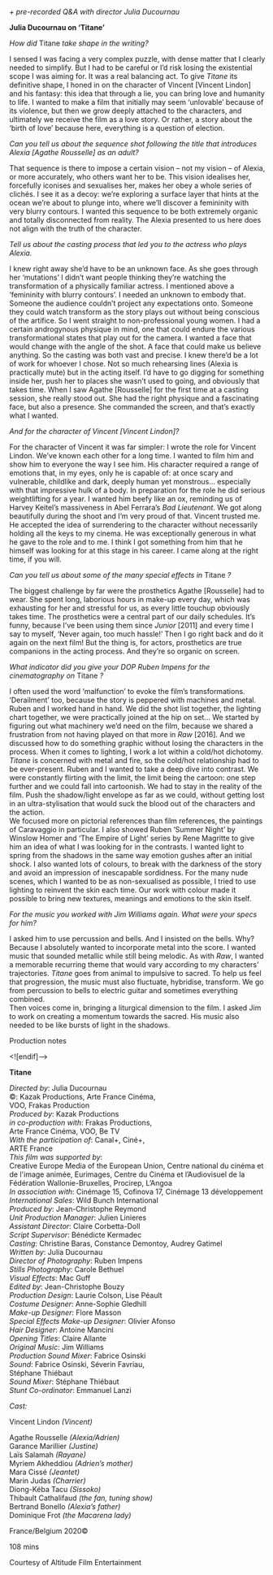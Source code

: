 
_+ pre-recorded Q&A with director Julia Ducournau_

**Julia Ducournau on ‘Titane’**

_How did_ Titane _take shape in the writing?_

I sensed I was facing a very complex puzzle, with dense matter that I clearly needed to simplify. But I had to be careful or I’d risk losing the existential scope I was aiming for. It was a real balancing act. To give _Titane_ its definitive shape, I honed in on the character of Vincent [Vincent Lindon] and his fantasy: this idea that through a lie, you can bring love and humanity to life. I wanted to make a film that initially may seem ‘unlovable’ because of its violence, but then we grow deeply attached to the characters, and ultimately we receive the film as a love story. Or rather, a story about the ‘birth of love’ because here, everything is a question of election.

_Can you tell us about the sequence shot following the title that introduces Alexia [Agathe Rousselle] as an adult?_

That sequence is there to impose a certain vision – not my vision – of Alexia, or more accurately, who others want her to be. This vision idealises her, forcefully iconises and sexualises her, makes her obey a whole series of clichés. I see it as a decoy: we’re exploring a surface layer that hints at the ocean we’re about to plunge into, where we’ll discover a femininity with very blurry contours.  I wanted this sequence to be both extremely organic and totally disconnected from reality. The Alexia presented to us here does not align with the truth of  the character.

_Tell us about the casting process that led you to the actress who plays Alexia._

I knew right away she’d have to be an unknown face. As she goes through her ‘mutations’ I didn’t want people thinking they’re watching the transformation of a physically familiar actress. I mentioned above a ‘femininity with blurry contours’. I needed an unknown to embody that. Someone the audience couldn’t project any expectations onto. Someone they could watch transform as the story plays out without being conscious of the artifice. So I went straight to non-professional young women. I had a certain androgynous physique in mind, one that could endure the various transformational states that play out for the camera. I wanted a face that would change with the angle of the shot.  A face that could make us believe anything. So the casting was both vast and precise. I knew there’d be a lot of work for whoever I chose. Not so much rehearsing lines (Alexia is practically mute) but in the acting itself. I’d have to go digging for something inside her, push her to places she wasn’t used to going, and obviously that takes time. When I saw Agathe [Rousselle] for the first time at a casting session, she really stood out. She had the right physique and a fascinating face, but also a presence. She commanded the screen, and that’s exactly what I wanted.

_And for the character of Vincent [Vincent Lindon]?_

For the character of Vincent it was far simpler: I wrote the role for Vincent Lindon. We’ve known each other for a long time. I wanted to film him and show him to everyone the way I see him. His character required a range of emotions that, in my eyes, only he is capable of: at once scary and vulnerable, childlike and dark, deeply human yet monstrous... especially with that impressive hulk of a body. In preparation for the role he did serious weightlifting for a year. I wanted him beefy like an ox, reminding us of Harvey Keitel’s massiveness in Abel Ferrara’s _Bad Lieutenant_. We got along beautifully during the shoot and I’m very proud of that. Vincent trusted me. He accepted the idea of surrendering to the character without necessarily holding all the keys to my cinema. He was exceptionally generous in what he gave to the role and to me. I think I got something from him that he himself was looking for at this stage in his career. I came along at the right time, if you will.

_Can you tell us about some of the many special effects in_ Titane _?_

The biggest challenge by far were the prosthetics Agathe [Rousselle] had to wear. She spent long, laborious hours in make-up every day, which was exhausting for her and stressful for us, as every little touchup obviously takes time. The prosthetics were a central part of our daily schedules. It’s funny, because I’ve been using them since _Junior_ [2011] and every time I say to myself, ‘Never again, too much hassle!’ Then I go right back and do it again on the next film! But the thing is, for actors, prosthetics are true companions in the acting process. And they’re so organic on screen.

_What indicator did you give your DOP Ruben Impens for the cinematography on_ Titane _?_

I often used the word ‘malfunction’ to evoke the film’s transformations. ‘Derailment’ too, because the story is peppered with machines and metal. Ruben and I worked hand in hand. We did the shot list together, the lighting chart together, we were practically joined at the hip on set... We started by figuring out what machinery we’d need on the film, because we shared a frustration from not having played on that more in _Raw_ [2016]. And we discussed how to do something graphic without losing the characters in the process. When it comes to lighting, I work a lot within a cold/hot dichotomy. _Titane_ is concerned with metal and fire, so the cold/hot relationship had to be ever-present. Ruben and I wanted to take a deep dive into contrast. We were constantly flirting with the limit, the limit being the cartoon: one step further and we could fall into cartoonish. We had to stay in the reality of the film. Push the shadow/light envelope as far as we could, without getting lost in an ultra-stylisation that would suck the blood out of the characters and the action.  
We focused more on pictorial references than film references, the paintings of Caravaggio in particular. I also showed Ruben ‘Summer Night’ by Winslow Homer and ‘The Empire of Light’ series by Rene Magritte to give him an idea of what I was looking for in the contrasts. I wanted light to spring from the shadows in the same way emotion gushes after an initial shock. I also wanted lots of colours, to break with the darkness of the story and avoid an impression of inescapable sordidness. For the many nude scenes, which I wanted to be as non-sexualised as possible, I tried to use lighting to reinvent the skin each time. Our work with colour made it possible to bring new textures, meanings and emotions to the skin itself.

_For the music you worked with Jim Williams again. What were your specs  
for him?_

I asked him to use percussion and bells. And I insisted on the bells. Why? Because I absolutely wanted to incorporate metal into the score. I wanted music that sounded metallic while still being melodic. As with _Raw_, I wanted a memorable recurring theme that would vary according to my characters’ trajectories. _Titane_ goes from animal to impulsive to sacred. To help us feel that progression, the music must also fluctuate, hybridise, transform. We go from percussion to bells to electric guitar and sometimes everything combined.  
Then voices come in, bringing a liturgical dimension to the film. I asked Jim to work on creating a momentum towards the sacred. His music also needed to be like bursts of light in the shadows.

Production notes

<![endif]-->

**Titane**

_Directed by_: Julia Ducournau  
©: Kazak Productions, Arte France Cinéma,  
VOO, Frakas Production  
_Produced by_: Kazak Productions  
_in co-production with_: Frakas Productions,  
Arte France Cinéma, VOO, Be TV  
_With the participation of_: Canal+, Ciné+,  
ARTE France  
_This film was supported by_:  
Creative Europe Media of the European Union, Centre national du cinéma et de l'image animée, Eurimages, Centre du Cinéma et l’Audiovisuel de la Fédération Wallonie-Bruxelles, Procirep, L’Angoa  
_In association with_: Cinémage 15, Cofinova 17, Cinémage 13 développement  
_International Sales_: Wild Bunch International  
_Produced by_: Jean-Christophe Reymond  
_Unit Production Manager_: Julien Linieres  
_Assistant Director_: Claire Corbetta-Doll  
_Script Supervisor_: Bénédicte Kermadec  
_Casting_: Christine Baras, Constance Demontoy, Audrey Gatimel  
_Written by_: Julia Ducournau  
_Director of Photography_: Ruben Impens  
_Stills Photography_: Carole Bethuel  
_Visual Effects_: Mac Guff  
_Edited by_: Jean-Christophe Bouzy  
_Production Design_: Laurie Colson, Lise Péault  
_Costume Designer_: Anne-Sophie Gledhill  
_Make-up Designer_: Flore Masson  
_Special Effects Make-up Designer_: Olivier Afonso  
_Hair Designer_: Antoine Mancini  
_Opening Titles_: Claire Allante  
_Original Music_: Jim Williams  
_Production Sound Mixer_: Fabrice Osinski  
_Sound_: Fabrice Osinski, Séverin Favriau,  
Stéphane Thiébaut  
_Sound Mixer_: Stéphane Thiébaut  
_Stunt Co-ordinator_: Emmanuel Lanzi

_Cast:_

Vincent Lindon _(Vincent)_

Agathe Rousselle _(Alexia/Adrien)_  
Garance Marillier _(Justine)_  
Laïs Salamah _(Rayane)_  
Myriem Akheddiou _(Adrien’s mother)_  
Mara Cissé _(Jeantet)_  
Marin Judas _(Charrier)_  
Diong-Kéba Tacu _(Sissoko)_  
Thibault Cathalifaud _(the fan, tuning show)_  
Bertrand Bonello _(Alexia’s father)_  
Dominique Frot _(the Macarena lady)_

France/Belgium 2020©

108 mins

Courtesy of Altitude Film Entertainment
<!--stackedit_data:
eyJoaXN0b3J5IjpbLTU1MjgwODAzXX0=
-->